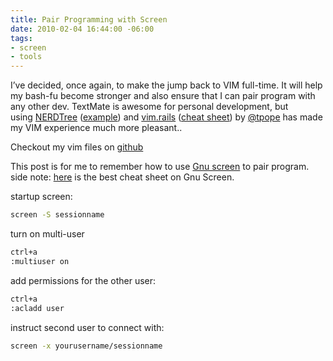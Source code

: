 ```yaml
---
title: Pair Programming with Screen
date: 2010-02-04 16:44:00 -06:00
tags:
- screen
- tools
---
```


I’ve decided, once again, to make the jump back to VIM full-time. It will help my bash-fu become stronger and also ensure that I can pair program with any other dev. TextMate is awesome for personal development, but using [NERDTree](http://http//www.vim.org/scripts/script.php?script_id=1658) ([example](http://www.flickr.com/photos/30496122@N07/2862367534/sizes/o/)) and [vim.rails](http://rails.vim.tpope.net/) ([cheat sheet](http://cheat.errtheblog.com/s/rails_vim/)) by [@tpope](http://twitter.com/tpope) has made my VIM experience much more pleasant..

Checkout my vim files on [github](http://github.com/armmer/vim_files)

This post is for me to remember how to use [Gnu screen](http://www.gnu.org/software/screen/) to pair program. side note: [here](http://cheat.errtheblog.com/s/screen/) is the best cheat sheet on Gnu Screen.

startup screen:

```bash
screen -S sessionname
```

turn on multi-user

```bash
ctrl+a
:multiuser on
```

add permissions for the other user:

```bash
ctrl+a
:acladd user
```

instruct second user to connect with:

```bash
screen -x yourusername/sessionname
```
